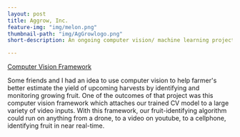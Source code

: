 ```yaml
---
layout: post
title: Aggrow, Inc.
feature-img: "img/melon.png"
thumbnail-path: "img/AgGrowlogo.png"
short-description: An ongoing computer vision/ machine learning project

---
```

<a href="https://github.com/bumgardnera07/ForesAI">Computer Vision Framework</a>

Some friends and I had an idea to use computer vision to help farmer's better estimate the yield of upcoming harvests by identifying and monitoring growing fruit. One of the outcomes of that project was this computer vision framework which attaches our trained CV model to a large variety of video inputs. With this framework, our fruit-identifying algorithm could run on anything from a drone, to a video on youtube, to a cellphone, identifying fruit in near real-time.  
